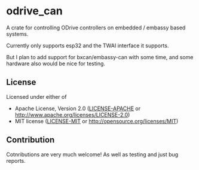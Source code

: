 # odrive_can

A crate for controlling ODrive controllers on embedded / embassy based systems.

Currently only supports esp32 and the TWAI interface it supports.

But I plan to add support for bxcan/embassy-can with some time, and some hardware also would be nice for testing.

## License

Licensed under either of

 * Apache License, Version 2.0
   ([LICENSE-APACHE](LICENSE-APACHE) or http://www.apache.org/licenses/LICENSE-2.0)
 * MIT license
   ([LICENSE-MIT](LICENSE-MIT) or http://opensource.org/licenses/MIT)


## Contribution

Cotnributions are very much welcome! As well as testing and just bug reports.
